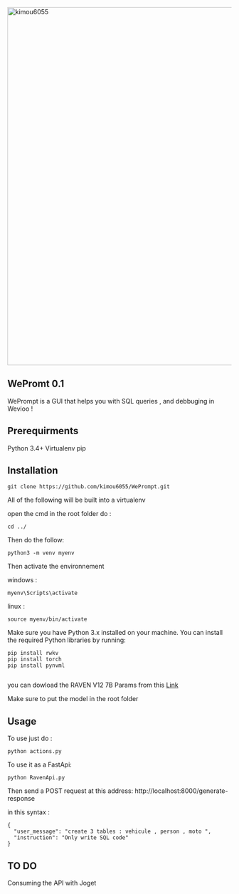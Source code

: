 <img  width='805' src="https://miro.medium.com/v2/resize:fit:1400/1*iGdFJTHMIG79N2HChWaooQ.gif" alt="kimou6055" /></a> 


## WePromt 0.1
WePrompt is a GUI that helps you with SQL queries , and debbuging in Wevioo !

## Prerequirments
Python 3.4+
Virtualenv
pip

## Installation

```
git clone https://github.com/kimou6055/WePrompt.git
```
All of the following will be built into a virtualenv

open the cmd in the root folder
do : 
```
cd ../

```

Then do the follow:

```
python3 -m venv myenv
```

Then activate the environnement

windows : 
```
myenv\Scripts\activate
```


linux : 
```
source myenv/bin/activate
```
Make sure you have Python 3.x installed on your machine. You can install the required Python libraries by running:

```
pip install rwkv
pip install torch
pip install pynvml


```
you can dowload the RAVEN V12 7B Params from this [Link](https://cdn-lfs.huggingface.co/repos/41/55/4155c7aaff64e0f4b926df1a8fff201f8ee3653c39ba67b31e4973ae97828633/5a725eaeb9e09b724de6c97e6845dd0283097c7920acd05b46852ab7afa9ec32?response-content-disposition=attachment%3B+filename*%3DUTF-8%27%27RWKV-4-Raven-7B-v12-Eng98%2525-Other2%2525-20230521-ctx8192.pth%3B+filename%3D%22RWKV-4-Raven-7B-v12-Eng98%25-Other2%25-20230521-ctx8192.pth%22%3B&Expires=1686839760&Policy=eyJTdGF0ZW1lbnQiOlt7IlJlc291cmNlIjoiaHR0cHM6Ly9jZG4tbGZzLmh1Z2dpbmdmYWNlLmNvL3JlcG9zLzQxLzU1LzQxNTVjN2FhZmY2NGUwZjRiOTI2ZGYxYThmZmYyMDFmOGVlMzY1M2MzOWJhNjdiMzFlNDk3M2FlOTc4Mjg2MzMvNWE3MjVlYWViOWUwOWI3MjRkZTZjOTdlNjg0NWRkMDI4MzA5N2M3OTIwYWNkMDViNDY4NTJhYjdhZmE5ZWMzMj9yZXNwb25zZS1jb250ZW50LWRpc3Bvc2l0aW9uPSoiLCJDb25kaXRpb24iOnsiRGF0ZUxlc3NUaGFuIjp7IkFXUzpFcG9jaFRpbWUiOjE2ODY4Mzk3NjB9fX1dfQ__&Signature=0Jwur-Ougikh7SokGmHaSKXuKRCbZZ3KwtmYOHXtv33qv5aBH5SmetcMKbv8eaCoJ8LPkcnnMjV8b2gBGDJ50jsrW6nyDaGHg0jtAq%7EzABdckKVHR5M46Aa857QZU-W1e-8Q8rabnLgYeADLIDfpRPIIjkgc8sv4dxI7PaK4Q-03Zfju7d8Cnr9%7EMjCQ9BrBXZcvnyQaEChGrCSeg9yt8eR6B5Usg4wU2uYxnqSykDQzXSVhR%7EQNg4cuz0sRZjN57IUSnULjKTJaaIHYFEvhwzzBb-uUnqfQRy11G46nTmw9LTeEJqcwagVUMzSiniFeXHMZ%7EwoQtc6CqDaogDCKwA__&Key-Pair-Id=KVTP0A1DKRTAX)

Make sure to put the model in the root folder

## Usage
To use just do : 

```
python actions.py
```

To use it as a FastApi: 

```
python RavenApi.py
```
Then send a POST request at this address: http://localhost:8000/generate-response

in this syntax : 
```
{
  "user_message": "create 3 tables : vehicule , person , moto ",
  "instruction": "Only write SQL code"
}

```
## TO DO 

Consuming the API with Joget
